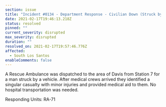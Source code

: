 ```yaml
---
section: issue
title: "Incident #0134 - Department Response - Civilian Down (Struck by Vehicle)"
date: 2021-02-17T19:46:13.218Z
status: resolved
pinned: ""
current_severity: disrupted
max_severity: disrupted
duration: ""
resolved_on: 2021-02-17T19:57:46.776Z
affected:
  - South Los Santos
enableComments: false
---
```

A Rescue Ambulance was dispatched to the area of Davis from Station 7 for a man struck by a vehicle. After medical crews arrived they identified a singular casualty with minor injuries and provided medical aid to them. No hospital transportation was needed.

Responding Units: RA-71